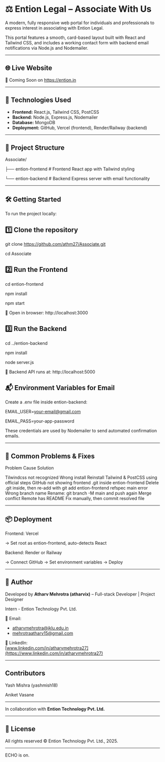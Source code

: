 # ⚖️ Ention Legal – Associate With Us

A modern, fully responsive web portal for individuals and professionals to express interest in associating with Ention Legal.

This portal features a smooth, card-based layout built with React and Tailwind CSS, and includes a working contact form with backend email notifications via Node.js and Nodemailer.


---

## 🌐 Live Website

🔗 Coming Soon on https://ention.in

---

## 🚀 Technologies Used

- **Frontend:** React.js, Tailwind CSS, PostCSS
- **Backend:** Node.js, Express.js, Nodemailer
- **Database:** MongoDB
- **Deployment:** GitHub, Vercel (frontend), Render/Railway (backend)

---

## 📁 Project Structure

Associate/

├── ention-frontend # Frontend React app with Tailwind styling

└── ention-backend # Backend Express server with email functionality


---

## 🛠️ Getting Started

To run the project locally:

## 1️⃣ Clone the repository


git clone https://github.com/athm27/Associate.git

cd Associate

## 2️⃣ Run the Frontend

cd ention-frontend

npm install

npm start

📍 Open in browser: http://localhost:3000

## 3️⃣ Run the Backend

cd ../ention-backend

npm install

node server.js

📍 Backend API runs at: http://localhost:5000

## 📬 Environment Variables for Email

Create a .env file inside ention-backend:


EMAIL_USER=your-email@gmail.com

EMAIL_PASS=your-app-password

These credentials are used by Nodemailer to send automated confirmation emails.

---

## 🧠 Common Problems & Fixes

Problem	Cause	Solution

Tilwindcss not recognized	Wrong install	Reinstall Tailwind & PostCSS using official steps
GitHub not showing frontend	.git inside ention-frontend	Delete .git inside, then re-add with git add ention-frontend
refspec main error	Wrong branch name	Rename: git branch -M main and push again
Merge conflict	Remote has README	Fix manually, then commit resolved file

---

## 📦 Deployment

Frontend: Vercel

→ Set root as ention-frontend, auto-detects React

Backend:
Render or Railway

→ Connect GitHub → Set environment variables → Deploy

---

## 🙋 Author

Developed by **Atharv Mehrotra (atharvix)** – Full-stack Developer | Project Designer

Intern - Ention Technology Pvt. Ltd.

📧 Email:  
- [atharvmehrotra@jklu.edu.in](mailto:atharvmehrotra@jklu.edu.in)  
- [mehrotraatharv15@gmail.com](mailto:mehrotraatharv15@gmail.com)

🔗 LinkedIn:  
[www.linkedin.com/in/atharvmehrotra27](https://www.linkedin.com/in/atharvmehrotra27)



---

## Contributors 

Yash Mishra (yashmish18)

Aniket Vasane


---

In collaboration with **Ention Technology Pvt. Ltd.**

---

## 📄 License

All rights reserved © Ention Technology Pvt. Ltd., 2025.

---
ECHO is on.

